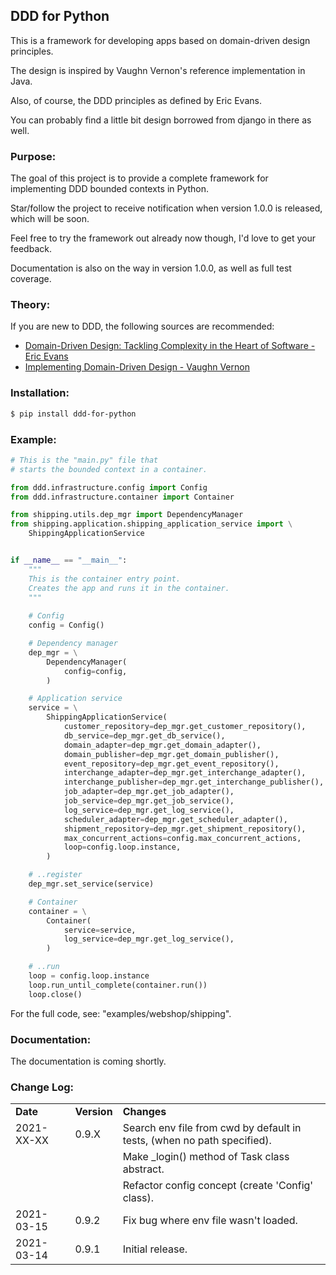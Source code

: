 ## DDD for Python  

This is a framework for developing apps based on domain-driven design principles.
 
The design is inspired by Vaughn Vernon's reference implementation in Java.

Also, of course, the DDD principles as defined by Eric Evans.

You can probably find a little bit design borrowed from django in there as well.

### Purpose:

The goal of this project is to provide a complete framework for implementing DDD bounded contexts in Python.

Star/follow the project to receive notification when version 1.0.0 is released, which will be soon.

Feel free to try the framework out already now though, I'd love to get your feedback.

Documentation is also on the way in version 1.0.0, as well as full test coverage.

### Theory: 
  
If you are new to DDD, the following sources are recommended:
  
- [Domain-Driven Design: Tackling Complexity in the Heart of Software - Eric Evans](https://www.amazon.com/Domain-Driven-Design-Tackling-Complexity-Software/dp/0321125215)  
- [Implementing Domain-Driven Design - Vaughn Vernon](https://www.amazon.com/Implementing-Domain-Driven-Design-Vaughn-Vernon/dp/0321834577)  
  
### Installation:
  
```bash
$ pip install ddd-for-python
```
  
### Example:

```python
# This is the "main.py" file that
# starts the bounded context in a container.

from ddd.infrastructure.config import Config
from ddd.infrastructure.container import Container

from shipping.utils.dep_mgr import DependencyManager
from shipping.application.shipping_application_service import \
    ShippingApplicationService


if __name__ == "__main__":
    """
    This is the container entry point.    
    Creates the app and runs it in the container.
    """
    
    # Config
    config = Config()

    # Dependency manager
    dep_mgr = \
        DependencyManager(
            config=config,
        )

    # Application service
    service = \
        ShippingApplicationService(
            customer_repository=dep_mgr.get_customer_repository(),
            db_service=dep_mgr.get_db_service(),
            domain_adapter=dep_mgr.get_domain_adapter(),
            domain_publisher=dep_mgr.get_domain_publisher(),
            event_repository=dep_mgr.get_event_repository(),
            interchange_adapter=dep_mgr.get_interchange_adapter(),
            interchange_publisher=dep_mgr.get_interchange_publisher(),
            job_adapter=dep_mgr.get_job_adapter(),
            job_service=dep_mgr.get_job_service(),
            log_service=dep_mgr.get_log_service(),
            scheduler_adapter=dep_mgr.get_scheduler_adapter(),
            shipment_repository=dep_mgr.get_shipment_repository(),
            max_concurrent_actions=config.max_concurrent_actions,
            loop=config.loop.instance,
        )

    # ..register
    dep_mgr.set_service(service)

    # Container
    container = \
        Container(
            service=service,
            log_service=dep_mgr.get_log_service(),
        )

    # ..run
    loop = config.loop.instance
    loop.run_until_complete(container.run())
    loop.close()
```

For the full code, see: "examples/webshop/shipping".
  
### Documentation:  
  
The documentation is coming shortly.
  
### Change Log:  

| | | |  
|-|-|-|  
| __Date__   | __Version__ | __Changes__                                                                |
| 2021-XX-XX | 0.9.X       | Search env file from cwd by default in tests, (when no path specified).    |
|            |             | Make _login() method of Task class abstract.                               |
|            |             | Refactor config concept (create 'Config' class).                           |
| 2021-03-15 | 0.9.2       | Fix bug where env file wasn't loaded.                                      |
| 2021-03-14 | 0.9.1       | Initial release.                                                           |
